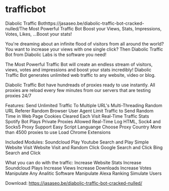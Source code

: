 # trafficbot
Diabolic Traffic Bothttps://jasaseo.be/diabolic-traffic-bot-cracked-nulled/The Most Powerful Traffic Bot Boost your Views, Stats, Impressions, Votes, Likes, ...Boost your stats!

You're dreaming about an infinite flood of visitors from all around the world? You want to increase your views with one single click? Then Diabolic Traffic Bot from Diabolic Labs is the software you need!

The Most Powerful Traffic Bot will create an endless stream of visitors, views, votes and impressions and boost your stats incredibly! Diabolic Traffic Bot generates unlimited web traffic to any website, video or blog.

Diabolic Traffic Bot have hundreads of proxies ready to use instantly. All proxies are reload every few minutes from our servers that are testing proxies 24/7

Features: Send Unlimited Traffic To Multiple URL's Multi-Threading Random URL Referer Random Browser User Agent Limit Traffic to Send Random Time in Web Page Cookies Cleared Each Visit Real-Time Traffic Stats Spotify Bot Plays Private Proxies Allowed Real-Time Log HTML, Sock4 and Socks5 Proxy Support Easy Script Languange Choose Proxy Country More than 4500 proxies to use Load Chrome Extensions

Included Modules: Soundcloud Play Youtube Search and Play Simple Website Visit Website Visit and Random Click Google Search and Click Bing Search and Click

What you can do with the traffic: Increase Website Stats Increase Soundcloud Plays Increase Views Increase Downloads Increase Votes Manipulate Any Analitic Software Manipulate Alexa Ranking Simulate Users

Download: https://jasaseo.be/diabolic-traffic-bot-cracked-nulled/
